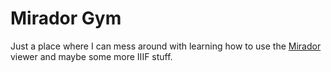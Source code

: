 # Mirador Gym

Just a place where I can mess around with learning how to use the [Mirador](https://projectmirador.org) viewer and maybe some more IIIF stuff.